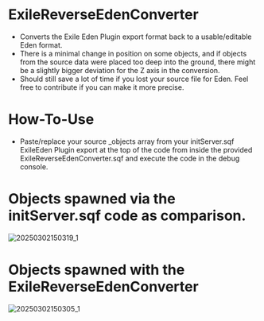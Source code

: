 # ExileReverseEdenConverter

- Converts the Exile Eden Plugin export format back to a usable/editable Eden format.
- There is a minimal change in position on some objects, and if objects from the source data were placed too deep into the ground, there might be a slightly bigger deviation for the Z axis in the conversion.
- Should still save a lot of time if you lost your source file for Eden. Feel free to contribute if you can make it more precise.

# How-To-Use
- Paste/replace your source _objects array from your initServer.sqf ExileEden Plugin export at the top of the code from inside the provided ExileReverseEdenConverter.sqf and execute the code in the debug console.

# Objects spawned via the initServer.sqf code as comparison.
![20250302150319_1](https://github.com/user-attachments/assets/94fe35bc-7434-4de0-b351-a885c6702df3)

# Objects spawned with the ExileReverseEdenConverter
![20250302150305_1](https://github.com/user-attachments/assets/0a0eddc5-eda8-4015-8f90-1a72613cdfd9)
